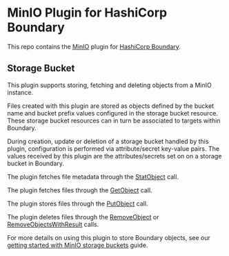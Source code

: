 # MinIO Plugin for HashiCorp Boundary

This repo contains the [MinIO](https://min.io) plugin for [HashiCorp
Boundary](https://www.boundaryproject.io/).

## Storage Bucket

This plugin supports storing, fetching and deleting objects from a MinIO
instance.

Files created with this plugin are stored as objects defined by the bucket name
and bucket prefix values configured in the storage bucket resource. These
storage bucket resources can in turn be associated to targets within Boundary.

During creation, update or deletion of a storage bucket handled by this plugin,
configuration is performed via attribute/secret key-value pairs. The values
received by this plugin are the attributes/secrets set on on a storage bucket in
Boundary.

The plugin fetches file metadata through the
[StatObject](https://min.io/docs/minio/linux/developers/go/API.html#StatObject)
call.

The plugin fetches files through the
[GetObject](https://min.io/docs/minio/linux/developers/go/API.html#GetObject)
call.

The plugin stores files through the
[PutObject](https://min.io/docs/minio/linux/developers/go/API.html#PutObject)
call.

The plugin deletes files through the
[RemoveObject](https://min.io/docs/minio/linux/developers/go/API.html#RemoveObject)
or
[RemoveObjectsWithResult](https://min.io/docs/minio/linux/developers/go/API.html#RemoveObjects)
calls.

For more details on using this plugin to store Boundary objects, see our
[getting started with MinIO storage buckets](plugin/service/storage/README.md)
guide.
